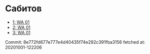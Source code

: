 # Сабитов
- [1: WA 01](1.md)
- [2: WA 01](2.md)
- [3: WA 01](3.md)

Commit: 8e772fd677e777e4d40435f74e292c391fba3156
 fetched at: 20201001-122206
